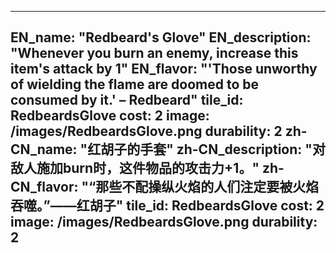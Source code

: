 ---

EN_name: "Redbeard's Glove"
EN_description: "Whenever you burn an enemy, increase this item's attack by 1"
EN_flavor: "'Those unworthy of wielding the flame are doomed to be consumed by it.' – Redbeard"
tile_id: RedbeardsGlove
cost: 2
image: /images/RedbeardsGlove.png
durability: 2
zh-CN_name: "红胡子的手套"
zh-CN_description: "对敌人施加burn时，这件物品的攻击力+1。"
zh-CN_flavor: "“那些不配操纵火焰的人们注定要被火焰吞噬。”——红胡子"
tile_id: RedbeardsGlove
cost: 2
image: /images/RedbeardsGlove.png
durability: 2
---